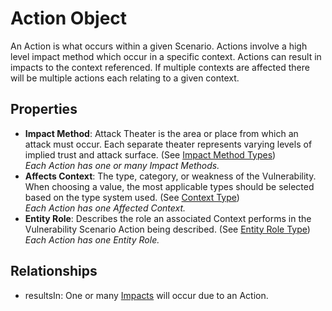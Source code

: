 # Action Object

An Action is what occurs within a given Scenario. Actions involve a high level impact method which occur in a specific context. Actions can result in impacts to the context referenced. If multiple contexts are affected there will be multiple actions each relating to a given context.

## Properties
- **Impact Method**: Attack Theater is the area or place from which an attack must occur. Each separate theater represents varying levels of implied trust and attack surface. (See [Impact Method Types](../values/impact-method-type.md)) <br />*Each Action has one or many Impact Methods.*
- **Affects Context**: The type, category, or weakness of the Vulnerability. When choosing a value, the most applicable types should be selected based on the type system used. (See [Context Type](../values/context-type.md)) <br />*Each Action has one Affected Context.*
- **Entity Role**: Describes the role an associated Context performs in the Vulnerability Scenario Action being described. (See [Entity Role Type](../values/entity-role-type.md)) <br />*Each Action has one Entity Role.*


## Relationships

* resultsIn: One or many [Impacts](impact.md) will occur due to an Action. 
